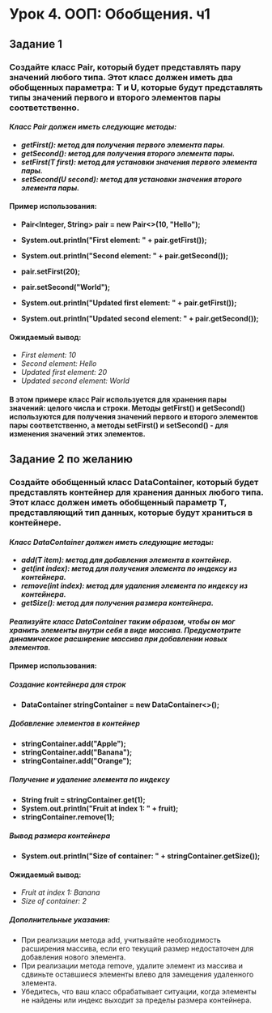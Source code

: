 # Урок 4. ООП: Обобщения. ч1
## Задание 1
### Создайте класс Pair, который будет представлять пару значений любого типа. Этот класс должен иметь два обобщенных параметра: T и U, которые будут представлять типы значений первого и второго элементов пары соответственно.

#### *Класс Pair должен иметь следующие методы:*

* ***getFirst(): метод для получения первого элемента пары.*** 
* ***getSecond(): метод для получения второго элемента пары.***
* ***setFirst(T first): метод для установки значения первого элемента пары.***
* ***setSecond(U second): метод для установки значения второго элемента пары.***

#### **Пример использования:**

* **Pair<Integer, String> pair = new Pair<>(10, "Hello");**
* **System.out.println("First element: " + pair.getFirst());**
* **System.out.println("Second element: " + pair.getSecond());**

* **pair.setFirst(20);**
* **pair.setSecond("World");**
* **System.out.println("Updated first element: " + pair.getFirst());**
* **System.out.println("Updated second element: " + pair.getSecond());**

#### **Ожидаемый вывод:**

* *First element: 10*
* *Second element: Hello*
* *Updated first element: 20*
* *Updated second element: World*
#### В этом примере класс Pair используется для хранения пары значений: целого числа и строки. Методы getFirst() и getSecond() используются для получения значений первого и второго элементов пары соответственно, а методы setFirst() и setSecond() - для изменения значений этих элементов.

## Задание 2 по желанию

### Создайте обобщенный класс DataContainer, который будет представлять контейнер для хранения данных любого типа. Этот класс должен иметь обобщенный параметр T, представляющий тип данных, которые будут храниться в контейнере.

#### *Класс DataContainer должен иметь следующие методы:*

* ***add(T item): метод для добавления элемента в контейнер.***
* ***get(int index): метод для получения элемента по индексу из контейнера.***
* ***remove(int index): метод для удаления элемента по индексу из контейнера.***
* ***getSize(): метод для получения размера контейнера.***
#### *Реализуйте класс DataContainer таким образом, чтобы он мог хранить элементы внутри себя в виде массива. Предусмотрите динамическое расширение массива при добавлении новых элементов.*

#### **Пример использования:**

##### **Создание контейнера для строк**
* **DataContainer<String> stringContainer = new DataContainer<>();**


##### **Добавление элементов в контейнер**
* **stringContainer.add("Apple");**
* **stringContainer.add("Banana");** 
* **stringContainer.add("Orange");**

##### **Получение и удаление элемента по индексу**
* **String fruit = stringContainer.get(1);**
* **System.out.println("Fruit at index 1: " + fruit);**
* **stringContainer.remove(1);**

##### **Вывод размера контейнера**
* **System.out.println("Size of container: " + stringContainer.getSize());**

#### **Ожидаемый вывод:**

* *Fruit at index 1: Banana*
* *Size of container: 2*

##### Дополнительные указания:
* При реализации метода add, учитывайте необходимость расширения массива, если его текущий размер недостаточен для добавления нового элемента.
* При реализации метода remove, удалите элемент из массива и сдвиньте оставшиеся элементы влево для замещения удаленного элемента.
* Убедитесь, что ваш класс обрабатывает ситуации, когда элементы не найдены или индекс выходит за пределы размера контейнера.